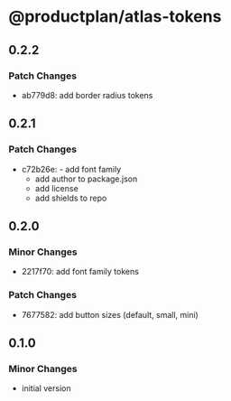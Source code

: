 # @productplan/atlas-tokens

## 0.2.2

### Patch Changes

- ab779d8: add border radius tokens

## 0.2.1

### Patch Changes

- c72b26e: - add font family
  - add author to package.json
  - add license
  - add shields to repo

## 0.2.0

### Minor Changes

- 2217f70: add font family tokens

### Patch Changes

- 7677582: add button sizes (default, small, mini)

## 0.1.0

### Minor Changes

- initial version
